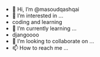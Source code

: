 - 👋 Hi, I’m @masoudqashqai
- 👀 I’m interested in ...
- coding and learning
- 🌱 I’m currently learning ...
- djangoooo
- 💞️ I’m looking to collaborate on ...
- 📫 How to reach me ...

<!---
masoudqashqai/masoudqashqai is a ✨ special ✨ repository because its `README.md` (this file) appears on your GitHub profile.
You can click the Preview link to take a look at your changes.
--->
